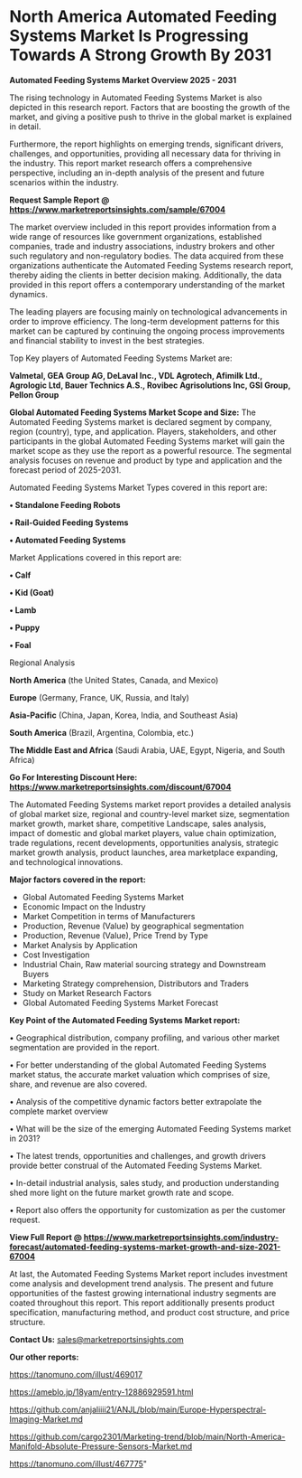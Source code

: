 # North America Automated Feeding Systems Market Is Progressing Towards A Strong Growth By 2031

<Strong> Automated Feeding Systems Market Overview 2025 - 2031</strong>

The rising technology in Automated Feeding Systems Market is also depicted in this research report. Factors that are boosting the growth of the market, and giving a positive push to thrive in the global market is explained in detail.

Furthermore, the report highlights on emerging trends, significant drivers, challenges, and opportunities, providing all necessary data for thriving in the industry. This report market research offers a comprehensive perspective, including an in-depth analysis of the present and future scenarios within the industry.

<strong>Request Sample Report @ <a href=https://www.marketreportsinsights.com/sample/67004>https://www.marketreportsinsights.com/sample/67004</a></strong>

The market overview included in this report provides information from a wide range of resources like government organizations, established companies, trade and industry associations, industry brokers and other such regulatory and non-regulatory bodies. The data acquired from these organizations authenticate the Automated Feeding Systems research report, thereby aiding the clients in better decision making. Additionally, the data provided in this report offers a contemporary understanding of the market dynamics.

The leading players are focusing mainly on technological advancements in order to improve efficiency. The long-term development patterns for this market can be captured by continuing the ongoing process improvements and financial stability to invest in the best strategies.

Top Key players of Automated Feeding Systems Market are:

<strong>Valmetal, GEA Group AG, DeLaval Inc., VDL Agrotech, Afimilk Ltd., Agrologic Ltd, Bauer Technics A.S., Rovibec Agrisolutions Inc, GSI Group, Pellon Group</strong>

<strong><b>Global Automated Feeding Systems Market Scope and Size:</b></strong>
The Automated Feeding Systems market is declared segment by company, region (country), type, and application. Players, stakeholders, and other participants in the global Automated Feeding Systems market will gain the market scope as they use the report as a powerful resource. The segmental analysis focuses on revenue and product by type and application and the forecast period of 2025-2031.

Automated Feeding Systems Market Types covered in this report are:

<strong>• Standalone Feeding Robots

• Rail-Guided Feeding Systems

• Automated Feeding Systems</strong>

Market Applications covered in this report are:

<strong>• Calf

• Kid (Goat)

• Lamb

• Puppy

• Foal</strong> 

Regional Analysis

<strong>North America</strong> (the United States, Canada, and Mexico)

<strong>Europe</strong> (Germany, France, UK, Russia, and Italy)

<strong>Asia-Pacific</strong> (China, Japan, Korea, India, and Southeast Asia)

<strong>South America</strong> (Brazil, Argentina, Colombia, etc.)

<strong>The Middle East and Africa</strong> (Saudi Arabia, UAE, Egypt, Nigeria, and South Africa)

<strong>Go For Interesting Discount Here: <a href=https://www.marketreportsinsights.com/discount/67004>https://www.marketreportsinsights.com/discount/67004</a></strong>

The Automated Feeding Systems market report provides a detailed analysis of global market size, regional and country-level market size, segmentation market growth, market share, competitive Landscape, sales analysis, impact of domestic and global market players, value chain optimization, trade regulations, recent developments, opportunities analysis, strategic market growth analysis, product launches, area marketplace expanding, and technological innovations.

<strong><b>Major factors covered in the report:</b></strong>
<ul>
  <li>Global Automated Feeding Systems Market </li>
  <li>Economic Impact on the Industry</li>
  <li>Market Competition in terms of Manufacturers</li>
  <li>Production, Revenue (Value) by geographical segmentation</li>
  <li>Production, Revenue (Value), Price Trend by Type</li>
  <li>Market Analysis by Application</li>
  <li>Cost Investigation</li>
  <li>Industrial Chain, Raw material sourcing strategy and Downstream Buyers</li>
  <li>Marketing Strategy comprehension, Distributors and Traders</li>
  <li>Study on Market Research Factors</li>
  <li>Global Automated Feeding Systems Market Forecast</li>
</ul>

<strong><b>Key Point of the Automated Feeding Systems Market report:</b></strong>

• Geographical distribution, company profiling, and various other market segmentation are provided in the report.

• For better understanding of the global Automated Feeding Systems market status, the accurate market valuation which comprises of size, share, and revenue are also covered.

• Analysis of the competitive dynamic factors better extrapolate the complete market overview

• What will be the size of the emerging Automated Feeding Systems market in 2031?

• The latest trends, opportunities and challenges, and growth drivers provide better construal of the Automated Feeding Systems Market.

• In-detail industrial analysis, sales study, and production understanding shed more light on the future market growth rate and scope.

• Report also offers the opportunity for customization as per the customer request.

<strong><b>View Full Report @ <a href=https://www.marketreportsinsights.com/industry-forecast/automated-feeding-systems-market-growth-and-size-2021-67004>https://www.marketreportsinsights.com/industry-forecast/automated-feeding-systems-market-growth-and-size-2021-67004</a></b></strong>


At last, the Automated Feeding Systems Market report includes investment come analysis and development trend analysis. The present and future opportunities of the fastest growing international industry segments are coated throughout this report. This report additionally presents product specification, manufacturing method, and product cost structure, and price structure.

<strong>Contact Us:</strong>
sales@marketreportsinsights.com

<strong>Our other reports:</strong>

<a href=https://tanomuno.com/illust/469017>https://tanomuno.com/illust/469017</a>

<a href=https://ameblo.jp/18yam/entry-12886929591.html>https://ameblo.jp/18yam/entry-12886929591.html</a>

<a href=https://github.com/anjaliiii21/ANJL/blob/main/Europe-Hyperspectral-Imaging-Market.md>https://github.com/anjaliiii21/ANJL/blob/main/Europe-Hyperspectral-Imaging-Market.md</a>

<a href=https://github.com/cargo2301/Marketing-trend/blob/main/North-America-Manifold-Absolute-Pressure-Sensors-Market.md>https://github.com/cargo2301/Marketing-trend/blob/main/North-America-Manifold-Absolute-Pressure-Sensors-Market.md</a>

<a href=https://tanomuno.com/illust/467775>https://tanomuno.com/illust/467775</a>"
